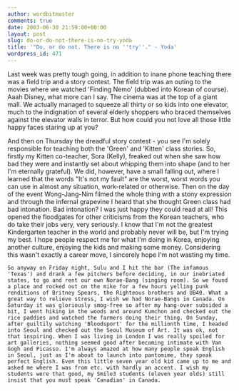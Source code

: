 ```yaml
---
author: wordbitmaster
comments: true
date: 2003-06-30 21:59:00+00:00
layout: post
slug: do-or-do-not-there-is-no-try-yoda
title: '"Do, or do not. There is no ''try''." - Yoda'
wordpress_id: 471
---
```


Last week was pretty tough going, in addition to inane phone teaching there was a field trip and a story contest. The field trip was an outing to the movies where we watched 'Finding Nemo' (dubbed into Korean of course). Aaah Disney, what more can I say. The cinema was at the top of a giant mall. We actually managed to squeeze all thirty or so kids into one elevator, much to the indignation of several elderly shoppers who braced themselves against the elevator walls in terror. But how could you not love all those little happy faces staring up at you? 

   And then on Thursday the dreadful story contest - you see I'm solely responsible for teaching both the 'Green' and 'Kitten' class stories. So, firstly my Kitten co-teacher, Sora (Kelly), freaked out when she saw how bad they were and instantly set about whipping them into shape (and to her I'm eternally grateful). We did, however, have a small falling out, where I learned that the words "It's not my fault" are the worst, worst words you can use in almost any situation, work-related or otherwise. Then on the day of the event Wong-Jang-Nim filmed the whole thing with a stony expression and through the infernal grapevine I heard that she thought Green class had bad intonation. Bad intonation? I was just happy they could read at all! This opened the floodgates for other criticisms from the Korean teachers, who do take their jobs very, very seriously. I know that I'm not the greatest Kindergarten teacher in the world and probably never will be, but I'm trying my best. I hope people respect me for what I'm doing in Korea, enjoying another culture, enjoying the kids and making some money. Considering this wasn't exactly a career move, I sincerely hope I'm not wasting my time. 

	So anyway on Friday night, Sulu and I hit the bar (The infamous 'Texas') and drank a few pitchers before deciding, in our inebriated states, to go and rent our own Norae-Bang (singing room). So we found a place and rocked out on the mike for a few hours yelling punk renditions of Britney Spears, the Righteous brothers and UB40. What a great way to relieve stress, I wish we had Norae-Bangs in Canada. On Saturday it was gloriously smog-free so after my hang-over subsided a bit, I went hiking in the woods and around Kumchon and checked out the rice paddies and watched the farmers doing their thing. On Sunday, after guiltily watching 'Bloodsport' for the millionth time, I headed into Seoul and checked out the Seoul Museum of Art. It was ok, not that inspiring. When I was living in London I was really spoiled for art galleries, nothing seemed good after becoming intimate with Van Gogh and Picasso. I'm always amazed at how many people speak English in Seoul, just as I'm about to launch into pantomime, they speak perfect English. Even this little seven year old kid came up to me and asked me where I was from etc. with hardly an accent. I wish my students were that good, my Smile3 students (eleven year olds) still insist that you must speak 'Canadian' in Canada.
